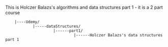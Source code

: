 This is Holczer Balazs's algorithms and data structures part 1 - it is a 2 part course

```
    |----Udemy/
            |-----dataStructures/
                     |------part1/
                              |------Holczer Balazs's data structures part 1
